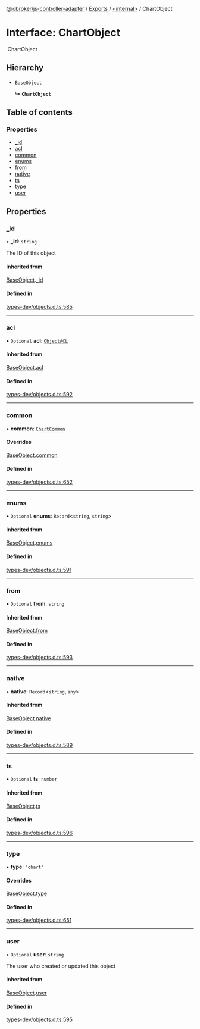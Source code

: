 [@iobroker/js-controller-adapter](../README.md) / [Exports](../modules.md) / [<internal\>](../modules/internal_.md) / ChartObject

# Interface: ChartObject

[<internal>](../modules/internal_.md).ChartObject

## Hierarchy

- [`BaseObject`](internal_.BaseObject.md)

  ↳ **`ChartObject`**

## Table of contents

### Properties

- [\_id](internal_.ChartObject.md#_id)
- [acl](internal_.ChartObject.md#acl)
- [common](internal_.ChartObject.md#common)
- [enums](internal_.ChartObject.md#enums)
- [from](internal_.ChartObject.md#from)
- [native](internal_.ChartObject.md#native)
- [ts](internal_.ChartObject.md#ts)
- [type](internal_.ChartObject.md#type)
- [user](internal_.ChartObject.md#user)

## Properties

### \_id

• **\_id**: `string`

The ID of this object

#### Inherited from

[BaseObject](internal_.BaseObject.md).[_id](internal_.BaseObject.md#_id)

#### Defined in

[types-dev/objects.d.ts:585](https://github.com/ioBroker/ioBroker.js-controller/blob/0732666c/packages/types-dev/objects.d.ts#L585)

___

### acl

• `Optional` **acl**: [`ObjectACL`](internal_.ObjectACL.md)

#### Inherited from

[BaseObject](internal_.BaseObject.md).[acl](internal_.BaseObject.md#acl)

#### Defined in

[types-dev/objects.d.ts:592](https://github.com/ioBroker/ioBroker.js-controller/blob/0732666c/packages/types-dev/objects.d.ts#L592)

___

### common

• **common**: [`ChartCommon`](internal_.ChartCommon.md)

#### Overrides

[BaseObject](internal_.BaseObject.md).[common](internal_.BaseObject.md#common)

#### Defined in

[types-dev/objects.d.ts:652](https://github.com/ioBroker/ioBroker.js-controller/blob/0732666c/packages/types-dev/objects.d.ts#L652)

___

### enums

• `Optional` **enums**: `Record`<`string`, `string`\>

#### Inherited from

[BaseObject](internal_.BaseObject.md).[enums](internal_.BaseObject.md#enums)

#### Defined in

[types-dev/objects.d.ts:591](https://github.com/ioBroker/ioBroker.js-controller/blob/0732666c/packages/types-dev/objects.d.ts#L591)

___

### from

• `Optional` **from**: `string`

#### Inherited from

[BaseObject](internal_.BaseObject.md).[from](internal_.BaseObject.md#from)

#### Defined in

[types-dev/objects.d.ts:593](https://github.com/ioBroker/ioBroker.js-controller/blob/0732666c/packages/types-dev/objects.d.ts#L593)

___

### native

• **native**: `Record`<`string`, `any`\>

#### Inherited from

[BaseObject](internal_.BaseObject.md).[native](internal_.BaseObject.md#native)

#### Defined in

[types-dev/objects.d.ts:589](https://github.com/ioBroker/ioBroker.js-controller/blob/0732666c/packages/types-dev/objects.d.ts#L589)

___

### ts

• `Optional` **ts**: `number`

#### Inherited from

[BaseObject](internal_.BaseObject.md).[ts](internal_.BaseObject.md#ts)

#### Defined in

[types-dev/objects.d.ts:596](https://github.com/ioBroker/ioBroker.js-controller/blob/0732666c/packages/types-dev/objects.d.ts#L596)

___

### type

• **type**: ``"chart"``

#### Overrides

[BaseObject](internal_.BaseObject.md).[type](internal_.BaseObject.md#type)

#### Defined in

[types-dev/objects.d.ts:651](https://github.com/ioBroker/ioBroker.js-controller/blob/0732666c/packages/types-dev/objects.d.ts#L651)

___

### user

• `Optional` **user**: `string`

The user who created or updated this object

#### Inherited from

[BaseObject](internal_.BaseObject.md).[user](internal_.BaseObject.md#user)

#### Defined in

[types-dev/objects.d.ts:595](https://github.com/ioBroker/ioBroker.js-controller/blob/0732666c/packages/types-dev/objects.d.ts#L595)
